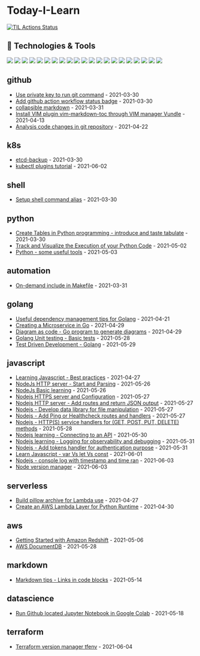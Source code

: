 # Today-I-Learn

[![TIL Actions Status](https://github.com/JackySo-24x7classroom/today-i-learn/workflows/Build-README/badge.svg)](https://github.com/JackySo-24x7classroom/today-i-learn/actions)

## 🔧 Technologies & Tools
![](https://img.shields.io/badge/OS-Linux-informational?style=flat&logo=linux&logoColor=white&color=2bbc8a)
![](https://img.shields.io/badge/OS-Unix-informational?style=flat&logo=unix&logoColor=white&color=2bbc8a)
![](https://img.shields.io/badge/Code-Python-informational?style=flat&logo=python&logoColor=white&color=2bbc8a)
![](https://img.shields.io/badge/Code-JavaScript-informational?style=flat&logo=javascript&logoColor=white&color=2bbc8a)
![](https://img.shields.io/badge/Code-Golang-informational?style=flat&logo=go&logoColor=white&color=2bbc8a)
![](https://img.shields.io/badge/Code-AWSCLI-informational?style=flat&logo=cmake&logoColor=white&color=2bbc8a)
![](https://img.shields.io/badge/CICD-github_action-informational?style=flat&logo=github&logoColor=white&color=2bbc8a)
![](https://img.shields.io/badge/CICD-buildkite-informational?style=flat&logo=cicd&logoColor=white&color=2bbc8a)
![](https://img.shields.io/badge/CICD-Jenkins-informational?style=flat&logo=cicd&logoColor=white&color=2bbc8a)
![](https://img.shields.io/badge/CICD-CodePipeline-informational?style=flat&logo=cicd&logoColor=white&color=2bbc8a)
![](https://img.shields.io/badge/Shell-Bash-informational?style=flat&logo=gnu-bash&logoColor=white&color=2bbc8a)
![](https://img.shields.io/badge/Tools-Cloudformation-informational?style=flat&logo=docker&logoColor=white&color=2bbc8a)
![](https://img.shields.io/badge/Tools-AWSCLI-informational?style=flat&logo=docker&logoColor=white&color=2bbc8a)
![](https://img.shields.io/badge/Tools-Terraform-informational?style=flat&logo=docker&logoColor=white&color=2bbc8a)
![](https://img.shields.io/badge/Tools-Ansible-informational?style=flat&logo=docker&logoColor=white&color=2bbc8a)
![](https://img.shields.io/badge/Tools-Packer-informational?style=flat&logo=docker&logoColor=white&color=2bbc8a)
![](https://img.shields.io/badge/Tools-Docker-informational?style=flat&logo=docker&logoColor=white&color=2bbc8a)
![](https://img.shields.io/badge/Tools-Kubernetes-informational?style=flat&logo=kubernetes&logoColor=white&color=2bbc8a)
![](https://img.shields.io/badge/Cloud-AWS-informational?style=flat&logo=digitalocean&logoColor=white&color=2bbc8a)
![](https://img.shields.io/badge/Automation-Make-informational?style=flat&logo=visual-studio-code&logoColor=white&color=2bbc8a)
![](https://img.shields.io/badge/Automation-Documentation_as_code-informational?style=flat&logo=visual-studio-code&logoColor=white&color=2bbc8a)

<!-- index starts -->
## github

* [Use private key to run git command](https://github.com/JackySo-24x7classroom/today-i-learn/blob/main/github/private-key.md) - 2021-03-30
* [Add github action workflow status badge](https://github.com/JackySo-24x7classroom/today-i-learn/blob/main/github/action-badge.md) - 2021-03-30
* [collapsible markdown](https://github.com/JackySo-24x7classroom/today-i-learn/blob/main/github/collapsible.md) - 2021-03-31
* [Install VIM plugin vim-markdown-toc through VIM manager Vundle](https://github.com/JackySo-24x7classroom/today-i-learn/blob/main/github/vim-plugin.md) - 2021-04-13
* [Analysis code changes in git repository](https://github.com/JackySo-24x7classroom/today-i-learn/blob/main/github/git-investigation.md) - 2021-04-22

## k8s

* [etcd-backup](https://github.com/JackySo-24x7classroom/today-i-learn/blob/main/k8s/etcd-backup.md) - 2021-03-30
* [kubectl plugins tutorial](https://github.com/JackySo-24x7classroom/today-i-learn/blob/main/k8s/kubectl-plugins.md) - 2021-06-02

## shell

* [Setup shell command alias](https://github.com/JackySo-24x7classroom/today-i-learn/blob/main/shell/alias.md) - 2021-03-30

## python

* [Create Tables in Python programming - introduce and taste tabulate](https://github.com/JackySo-24x7classroom/today-i-learn/blob/main/python/tabulate-table.md) - 2021-03-30
* [Track and Visualize the Execution of your Python Code](https://github.com/JackySo-24x7classroom/today-i-learn/blob/main/python/track-python.md) - 2021-05-02
* [Python - some useful tools](https://github.com/JackySo-24x7classroom/today-i-learn/blob/main/python/python-tools.md) - 2021-05-03

## automation

* [On-demand include in Makefile](https://github.com/JackySo-24x7classroom/today-i-learn/blob/main/automation/on-demand-include.md) - 2021-03-31

## golang

* [Useful dependency management tips for Golang](https://github.com/JackySo-24x7classroom/today-i-learn/blob/main/golang/golang.md) - 2021-04-21
* [Creating a Microservice in Go](https://github.com/JackySo-24x7classroom/today-i-learn/blob/main/golang/go-microservice.md) - 2021-04-29
* [Diagram as code - Go program to generate diagrams](https://github.com/JackySo-24x7classroom/today-i-learn/blob/main/golang/go-diagram.md) - 2021-04-29
* [Golang Unit testing - Basic tests](https://github.com/JackySo-24x7classroom/today-i-learn/blob/main/golang/go-basic-unit-tests.md) - 2021-05-28
* [Test Driven Development - Golang](https://github.com/JackySo-24x7classroom/today-i-learn/blob/main/golang/go-tdd.md) - 2021-05-29

## javascript

* [Learning Javascript - Best practices](https://github.com/JackySo-24x7classroom/today-i-learn/blob/main/javascript/learning-javascript.md) - 2021-04-27
* [NodeJs HTTP server - Start and Parsing](https://github.com/JackySo-24x7classroom/today-i-learn/blob/main/javascript/nodejs-http-parsing.md) - 2021-05-26
* [NodeJs Basic learning](https://github.com/JackySo-24x7classroom/today-i-learn/blob/main/javascript/nodejs-basic.md) - 2021-05-26
* [Nodejs HTTPS server and Configuration](https://github.com/JackySo-24x7classroom/today-i-learn/blob/main/javascript/nodejs-https-configuration.md) - 2021-05-27
* [Nodejs HTTP server - Add routes and return JSON output](https://github.com/JackySo-24x7classroom/today-i-learn/blob/main/javascript/nodejs-http-route-request.md) - 2021-05-27
* [Nodejs - Develop data library for file manipulation](https://github.com/JackySo-24x7classroom/today-i-learn/blob/main/javascript/nodejs-data.md) - 2021-05-27
* [Nodejs - Add Ping or Healthcheck routes and handlers](https://github.com/JackySo-24x7classroom/today-i-learn/blob/main/javascript/ping-healthcheck.md) - 2021-05-27
* [Nodejs - HTTP(S) service handlers for (GET, POST, PUT, DELETE) methods](https://github.com/JackySo-24x7classroom/today-i-learn/blob/main/javascript/nodejs-handlers.md) - 2021-05-28
* [Nodejs learning - Connecting to an API](https://github.com/JackySo-24x7classroom/today-i-learn/blob/main/javascript/nodejs-connect-api.md) - 2021-05-30
* [Nodejs learning - Logging for observability and debugging](https://github.com/JackySo-24x7classroom/today-i-learn/blob/main/javascript/nodejs-logging.md) - 2021-05-31
* [Nodejs - Add tokens handler for authentication purpose](https://github.com/JackySo-24x7classroom/today-i-learn/blob/main/javascript/nodejs-handler-token.md) - 2021-05-31
* [Learn Javascript - var Vs let Vs const](https://github.com/JackySo-24x7classroom/today-i-learn/blob/main/javascript/var-let-const.md) - 2021-06-01
* [Nodejs - console log with timestamp and time ran](https://github.com/JackySo-24x7classroom/today-i-learn/blob/main/javascript/log-timestamp.md) - 2021-06-03
* [Node version manager](https://github.com/JackySo-24x7classroom/today-i-learn/blob/main/javascript/nvm.md) - 2021-06-03

## serverless

* [Build pillow archive for Lambda use](https://github.com/JackySo-24x7classroom/today-i-learn/blob/main/serverless/pillow.md) - 2021-04-27
* [Create an AWS Lambda Layer for Python Runtime](https://github.com/JackySo-24x7classroom/today-i-learn/blob/main/serverless/lambda-layer.md) - 2021-04-30

## aws

* [Getting Started with Amazon Redshift](https://github.com/JackySo-24x7classroom/today-i-learn/blob/main/aws/redshift.md) - 2021-05-06
* [AWS DocumentDB](https://github.com/JackySo-24x7classroom/today-i-learn/blob/main/aws/documemtdb.md) - 2021-05-28

## markdown

* [Markdown tips - Links in code blocks](https://github.com/JackySo-24x7classroom/today-i-learn/blob/main/markdown/link-in-code-block.md) - 2021-05-14

## datascience

* [Run Github located Jupyter Notebook in Google Colab](https://github.com/JackySo-24x7classroom/today-i-learn/blob/main/datascience/run-github-notebook-colab.md) - 2021-05-18

## terraform

* [Terraform version manager tfenv](https://github.com/JackySo-24x7classroom/today-i-learn/blob/main/terraform/tfenv.md) - 2021-06-04
<!-- index ends -->
